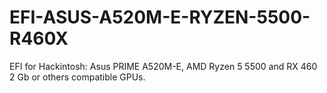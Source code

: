 # EFI-ASUS-A520M-E-RYZEN-5500-R460X
EFI for Hackintosh: Asus PRIME A520M-E, AMD Ryzen  5 5500 and RX 460 2 Gb or others compatible GPUs.
